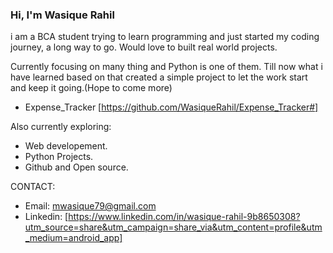 ### Hi, I'm Wasique Rahil

i am a BCA student trying to learn programming and just started my coding journey, a long way to go.
Would love to built real world projects.

Currently focusing on many thing and Python is one of them.
Till now what i have learned based on that created a simple project to let the work start and keep it going.(Hope to come more)
- Expense_Tracker [https://github.com/WasiqueRahil/Expense_Tracker#]


Also currently exploring:
- Web developement.
- Python Projects.
- Github and Open source.


CONTACT:
- Email: mwasique79@gmail.com
- Linkedin: [https://www.linkedin.com/in/wasique-rahil-9b8650308?utm_source=share&utm_campaign=share_via&utm_content=profile&utm_medium=android_app]

